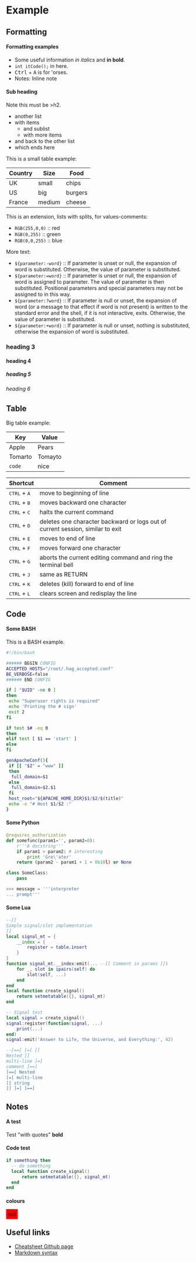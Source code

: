 
Example
=======

Formatting
----------

#### Formatting examples

- Some useful information *in italics* and **in bold**.
- `int itCode();` in here.
- <kbd>Ctrl</kbd> + <kbd>A</kbd> is for 'orses.
- Notes: <note ref="A test"/> <note ref="Code test"/> <note>Inline note</note>


#### Sub heading

Note this must be >h2.

- another list
- with items
  * and sublist
  * with more items
- and back to the other list
- which ends here


This is a small table example:

Country | Size | Food
------- | ---- | ----
UK | small | chips
US | big | burgers
France | medium | cheese


This is an extension, lists with splits, for values-comments:

- `RGB(255,0,0)` <note ref="colours"/> :: red
- `RGB(0,255)`    :: green
- `RGB(0,0,255)`  :: blue

More text:

- `${parameter:-word}` :: If parameter is unset or null, the expansion of word is substituted. Otherwise, the value of parameter is substituted.
- `${parameter:=word}` :: If parameter is unset or null, the expansion of word is assigned to parameter. The value of parameter is then substituted. Positional parameters and special parameters may not be assigned to in this way.
- `${parameter:?word}` :: If parameter is null or unset, the expansion of word (or a message to that effect if word is not present) is written to the standard error and the shell, if it is not interactive, exits. Otherwise, the value of parameter is substituted.
- `${parameter:+word}` :: If parameter is null or unset, nothing is substituted, otherwise the expansion of word is substituted.


### heading 3
#### heading 4
##### heading 5
###### heading 6


Table
-----

Big table example:

Key | Value
--- | -----
Apple | Pears
Tomarto | Tomayto
`code` | nice


Shortcut                       | Comment
------------------------------ | -----------------------------------------
<kbd>CTRL</kbd> + <kbd>A</kbd> | move to beginning of line
<kbd>CTRL</kbd> + <kbd>B</kbd> | moves backward one character
<kbd>CTRL</kbd> + <kbd>C</kbd> | halts the current command
<kbd>CTRL</kbd> + <kbd>D</kbd> | deletes one character backward or logs out of current session, similar to exit
<kbd>CTRL</kbd> + <kbd>E</kbd> | moves to end of line
<kbd>CTRL</kbd> + <kbd>F</kbd> | moves forward one character
<kbd>CTRL</kbd> + <kbd>G</kbd> | aborts the current editing command and ring the terminal bell
<kbd>CTRL</kbd> + <kbd>J</kbd> | same as RETURN
<kbd>CTRL</kbd> + <kbd>K</kbd> | deletes (kill) forward to end of line
<kbd>CTRL</kbd> + <kbd>L</kbd> | clears screen and redisplay the line


Code
----

#### Some BASH

This is a BASH example.

```bash
#!/bin/bash

###### BEGIN CONFIG
ACCEPTED_HOSTS="/root/.hag_accepted.conf"
BE_VERBOSE=false
###### END CONFIG

if [ "$UID" -ne 0 ]
then
 echo "Superuser rights is required"
 echo 'Printing the # sign'
 exit 2
fi

if test $# -eq 0
then
elif test [ $1 == 'start' ]
else
fi

genApacheConf(){
 if [[ "$2" = "www" ]]
 then
  full_domain=$1
 else
  full_domain=$2.$1
 fi
 host_root="${APACHE_HOME_DIR}$1/$2/$(title)"
 echo -e "# Host $1/$2 :"
}
```

#### Some Python

```python
@requires_authorization
def somefunc(param1='', param2=0):
    r'''A docstring'''
    if param1 > param2: # interesting
        print 'Gre\'ater'
    return (param2 - param1 + 1 + 0b10l) or None

class SomeClass:
    pass

>>> message = '''interpreter
... prompt'''
```

#### Some Lua

```lua
--[[
Simple signal/slot implementation
]]
local signal_mt = {
    __index = {
        register = table.insert
    }
}
function signal_mt.__index:emit(... --[[ Comment in params ]])
    for _, slot in ipairs(self) do
        slot(self, ...)
    end
end
local function create_signal()
    return setmetatable({}, signal_mt)
end

-- Signal test
local signal = create_signal()
signal:register(function(signal, ...)
    print(...)
end)
signal:emit('Answer to Life, the Universe, and Everything:', 42)

--[==[ [=[ [[
Nested ]]
multi-line ]=]
comment ]==]
[==[ Nested
[=[ multi-line
[[ string
]] ]=] ]==]
```

Notes
-----

<notes/>

#### A test

Test "with quotes" **bold**

#### Code test

```lua
if something then
  -- do something
  local function create_signal()
      return setmetatable({}, signal_mt)
  end
end
```

#### colours

<span style="background-color: red; padding: 5px">red</span>


Useful links
------------
- [Cheatsheet Github page](https://github.com/billyquith/cheatsheet)
- [Markdown syntax](https://github.com/adam-p/markdown-here/wiki/Markdown-Cheatsheet#tables)
